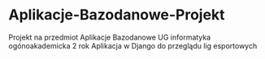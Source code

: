 # Aplikacje-Bazodanowe-Projekt

Projekt na przedmiot Aplikacje Bazodanowe UG informatyka ogónoakademicka 2 rok
Aplikacja w Django do przeglądu lig esportowych
